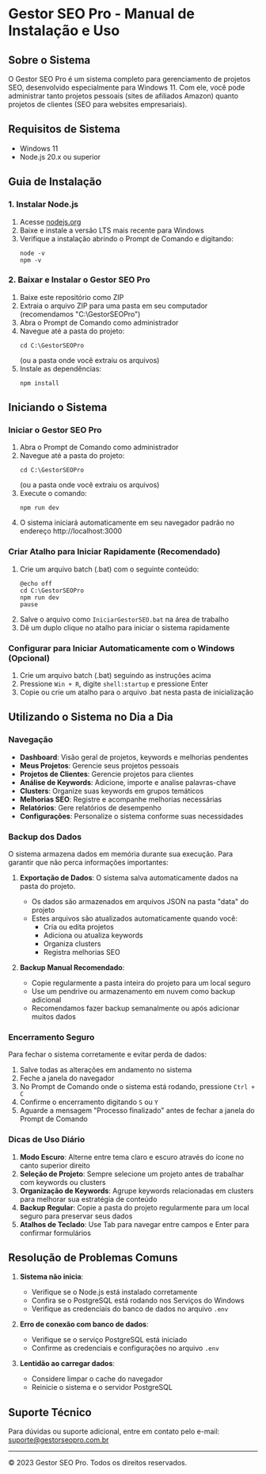 # Gestor SEO Pro - Manual de Instalação e Uso

## Sobre o Sistema
O Gestor SEO Pro é um sistema completo para gerenciamento de projetos SEO, desenvolvido especialmente para Windows 11. Com ele, você pode administrar tanto projetos pessoais (sites de afiliados Amazon) quanto projetos de clientes (SEO para websites empresariais).

## Requisitos de Sistema
- Windows 11
- Node.js 20.x ou superior

## Guia de Instalação

### 1. Instalar Node.js
1. Acesse [nodejs.org](https://nodejs.org)
2. Baixe e instale a versão LTS mais recente para Windows
3. Verifique a instalação abrindo o Prompt de Comando e digitando:
   ```
   node -v
   npm -v
   ```

### 2. Baixar e Instalar o Gestor SEO Pro
1. Baixe este repositório como ZIP 
2. Extraia o arquivo ZIP para uma pasta em seu computador (recomendamos "C:\GestorSEOPro")
3. Abra o Prompt de Comando como administrador
4. Navegue até a pasta do projeto:
   ```
   cd C:\GestorSEOPro
   ```
   (ou a pasta onde você extraiu os arquivos)
5. Instale as dependências:
   ```
   npm install
   ```
   
## Iniciando o Sistema

### Iniciar o Gestor SEO Pro
1. Abra o Prompt de Comando como administrador
2. Navegue até a pasta do projeto:
   ```
   cd C:\GestorSEOPro
   ```
   (ou a pasta onde você extraiu os arquivos)
3. Execute o comando:
   ```
   npm run dev
   ```
4. O sistema iniciará automaticamente em seu navegador padrão no endereço http://localhost:3000

### Criar Atalho para Iniciar Rapidamente (Recomendado)
1. Crie um arquivo batch (.bat) com o seguinte conteúdo:
   ```
   @echo off
   cd C:\GestorSEOPro
   npm run dev
   pause
   ```
2. Salve o arquivo como `IniciarGestorSEO.bat` na área de trabalho
3. Dê um duplo clique no atalho para iniciar o sistema rapidamente

### Configurar para Iniciar Automaticamente com o Windows (Opcional)
1. Crie um arquivo batch (.bat) seguindo as instruções acima
2. Pressione `Win + R`, digite `shell:startup` e pressione Enter
3. Copie ou crie um atalho para o arquivo .bat nesta pasta de inicialização

## Utilizando o Sistema no Dia a Dia

### Navegação
- **Dashboard**: Visão geral de projetos, keywords e melhorias pendentes
- **Meus Projetos**: Gerencie seus projetos pessoais
- **Projetos de Clientes**: Gerencie projetos para clientes
- **Análise de Keywords**: Adicione, importe e analise palavras-chave
- **Clusters**: Organize suas keywords em grupos temáticos
- **Melhorias SEO**: Registre e acompanhe melhorias necessárias
- **Relatórios**: Gere relatórios de desempenho
- **Configurações**: Personalize o sistema conforme suas necessidades

### Backup dos Dados
O sistema armazena dados em memória durante sua execução. Para garantir que não perca informações importantes:

1. **Exportação de Dados**: O sistema salva automaticamente dados na pasta do projeto.
   - Os dados são armazenados em arquivos JSON na pasta "data" do projeto
   - Estes arquivos são atualizados automaticamente quando você:
     - Cria ou edita projetos
     - Adiciona ou atualiza keywords
     - Organiza clusters
     - Registra melhorias SEO

2. **Backup Manual Recomendado**:
   - Copie regularmente a pasta inteira do projeto para um local seguro
   - Use um pendrive ou armazenamento em nuvem como backup adicional
   - Recomendamos fazer backup semanalmente ou após adicionar muitos dados

### Encerramento Seguro
Para fechar o sistema corretamente e evitar perda de dados:

1. Salve todas as alterações em andamento no sistema
2. Feche a janela do navegador
3. No Prompt de Comando onde o sistema está rodando, pressione `Ctrl + C`
4. Confirme o encerramento digitando `S` ou `Y` 
5. Aguarde a mensagem "Processo finalizado" antes de fechar a janela do Prompt de Comando

### Dicas de Uso Diário
1. **Modo Escuro**: Alterne entre tema claro e escuro através do ícone no canto superior direito
2. **Seleção de Projeto**: Sempre selecione um projeto antes de trabalhar com keywords ou clusters
3. **Organização de Keywords**: Agrupe keywords relacionadas em clusters para melhorar sua estratégia de conteúdo
4. **Backup Regular**: Copie a pasta do projeto regularmente para um local seguro para preservar seus dados
5. **Atalhos de Teclado**: Use Tab para navegar entre campos e Enter para confirmar formulários

## Resolução de Problemas Comuns

1. **Sistema não inicia**:
   - Verifique se o Node.js está instalado corretamente
   - Confira se o PostgreSQL está rodando nos Serviços do Windows
   - Verifique as credenciais do banco de dados no arquivo `.env`

2. **Erro de conexão com banco de dados**:
   - Verifique se o serviço PostgreSQL está iniciado
   - Confirme as credenciais e configurações no arquivo `.env`

3. **Lentidão ao carregar dados**:
   - Considere limpar o cache do navegador
   - Reinicie o sistema e o servidor PostgreSQL

## Suporte Técnico
Para dúvidas ou suporte adicional, entre em contato pelo e-mail:
suporte@gestorseopro.com.br

---

© 2023 Gestor SEO Pro. Todos os direitos reservados.